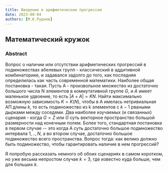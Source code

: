 ```yaml
---
title: Введение в арифметические прогрессии
date: 2023-08-04
authors: [М.К.Руднев]
---
```


## Математический кружок

### Abstract

Вопрос о наличии или отсутствии арифметических прогрессий в подмножествах абелевых групп - классический в аддитивной комбинаторике, и задавался задолго до того, как последняя определилась как часть современной математики. Наиболее общая постановка - такая. Пусть А - произвольное множество из достаточно большого числа N элементов в коммутативной группе $G$, и $А$ имеет маленькое удвоение, то есть $|A+A|=K N$. Найти максимально возможную зависимость $K=K(N)$, чтобы в А имелась нетривиальная АП длины $k$, то есть подмножество из k элементов с $k-1$ рваными дырками между соседями.
Два наиболее изучаемых (и связанных) сценария - когда $G = Z$ или $G$ суть векторное пространство большой размерности над конечным полем. Более того, стандартная постановка в первом случае -- это когда А суть достаточно большое подмножество интервала ${1,..,N}$, а во втором случае, достаточно большое подмножество всего пространства. Вопрос тогда: как велико должно быть подмножество, чтобы гарантировать наличие в нем прогрессий?

Я попробую рассказать немного об обоих сценариях в самом коротком, но уже весьма непростом случае $k=3$, где известно куда больше, чем для больших $k$.



